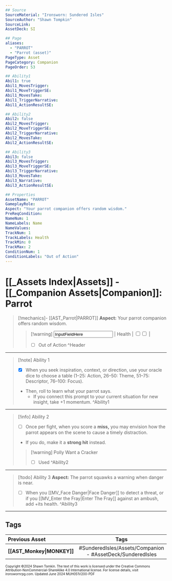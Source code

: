 ```yaml
---
## Source
SourceMaterial: "Ironsworn: Sundered Isles"
SourceAuthor: "Shawn Tompkin"
SourceLink: 
AssetDeck: SI

## Page
aliases:
  - "PARROT"
  - "Parrot (asset)"
PageType: Asset
PageCategory: Companion
PageOrder: 53

## Ability1
Abil1: true
Abil1_MovesTrigger: 
Abil1_MoveTriggerSE: 
Abil1_MovesTake: 
Abil1_TriggerNarrative: 
Abil1_ActionResultSE: 

## Ability2
Abil2: false
Abil2_MovesTrigger: 
Abil2_MoveTriggerSE: 
Abil2_TriggerNarrative: 
Abil2_MovesTake: 
Abil2_ActionResultSE: 

## Ability3
Abil3: false
Abil3_MovesTrigger: 
Abil3_MoveTriggerSE: 
Abil3_TriggerNarrative: 
Abil3_MovesTake: 
Abil3_Narrative: 
Abil3_ActionResultSE: 

## Properties
AssetName: "PARROT"
GameplayRole: 
Aspect: "Your parrot companion offers random wisdom."
PreReqCondition: 
NameNum: 1
NameLabels: Name
NameValues: 
TrackNum: 1
TrackLabels: Health
TrackMin: 0
TrackMax: 2
ConditionNum: 1
ConditionLabels: "Out of Action" 
---
```

# [[_Assets Index|Assets]] - [[_Companion Assets|Companion]]: Parrot

> [!mechanics]- [[AST_Parrot|PARROT]]
> **Aspect:** Your parrot companion offers random wisdom.
> > [!warning] <input type=texbox value="InputFieldHere"> | Health | <input type="checkbox" /><input type="checkbox" /> |
> > - [ ] Out of Action ^Header
___
> [!note] Ability 1
> - [x] When you seek inspiration, context, or direction, use your oracle dice to choose a table (1–25: Action, 26–50: Theme, 51–75: Descriptor, 76–100: Focus).
> - Then, roll to learn what your parrot says.
> 	- If you connect this prompt to your current situation for new insight, take +1 momentum. ^Ability1
___
> [!info] Ability 2
> - [ ] Once per fight, when you score a **miss,** you may envision how the parrot appears on the scene to cause a timely distraction.
> - If you do, make it a **strong hit** instead.
> > [!warning] Polly Want a Cracker
> > - [ ] Used ^Ability2
___
> [!todo] Ability 3
> **Aspect:** The parrot squawks a warning when danger is near.
> - [ ] When you [[MV_Face Danger|Face Danger]] to detect a threat, or if you [[MV_Enter the Fray|Enter The Fray]] against an ambush, add +its health. ^Ability3
___
## Tags

| Previous Asset | Tags | Next Asset |
| :--- | :---: | ---: |
| **[[AST_Monkey\|MONKEY]]** | #SunderedIsles/Assets/Companion - #AssetDeck/SunderedIsles | **[[AST_Rat\|RAT]]** |

<font size=-2>Copyright ©2024 Shawn Tomkin. The text of this work is licensed under the Creative Commons Attribution-NonCommercial-ShareAlike 4.0 International license. For license details, visit ironswornrpg.com. Updated June 2024 MUH051V200-PDF</font>